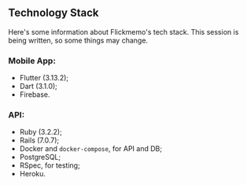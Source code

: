 ## Technology Stack

Here's some information about Flickmemo's tech stack. This session is being written, so some things may change.

### Mobile App:

 - Flutter (3.13.2);
 - Dart (3.1.0);
 - Firebase.

### API:

  - Ruby (3.2.2);
  - Rails (7.0.7);
  - Docker and `docker-compose`, for API and DB;
  - PostgreSQL;
  - RSpec, for testing;
  - Heroku.
